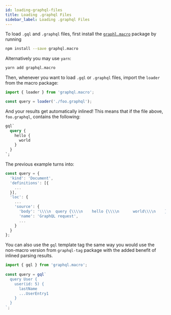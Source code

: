 ```yaml
---
id: loading-graphql-files
title: Loading .graphql Files
sidebar_label: Loading .graphql Files
---
```


To load `.gql` and `.graphql` files, first install the [`graphl.macro`](https://www.npmjs.com/package/graphql.macro) package by running

```sh
npm install --save graphql.macro
```

Alternatively you may use `yarn`:

```sh
yarn add graphql.macro
```

Then, whenever you want to load `.gql` or `.graphql` files, import the `loader` from the macro package:

```js
import { loader } from 'graphql.macro';

const query = loader('./foo.graphql');
```

And your results get automatically inlined! This means that if the file above, `foo.graphql`, contains the following:

```graphql
gql`
  query {
    hello {
      world
    }
  }
`;
```

The previous example turns into:

```javascript
const query = {
  'kind': 'Document',
  'definitions': [{
    ...
  }],
  'loc': {
    ...
    'source': {
      'body': '\\\\n  query {\\\\n    hello {\\\\n      world\\\\n    }\\\\n  }\\\\n',
      'name': 'GraphQL request',
      ...
    }
  }
};
```

You can also use the `gql` template tag the same way you would use the non-macro version from `graphql-tag` package with the added benefit of inlined parsing results.

```js
import { gql } from 'graphql.macro';
 
const query = gql`
  query User {
    user(id: 5) {
      lastName
      ...UserEntry1
    }
  }
`;
```
